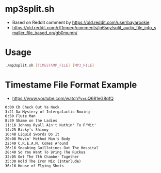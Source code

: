 # mp3split.sh
* Based on Reddit comment by https://old.reddit.com/user/bayarookie
* https://old.reddit.com/r/ffmpeg/comments/jn6sny/split_audio_file_into_smaller_file_based_on/gb0mumn/

# Usage
```bash
./mp3split.sh [TIMESTAMP_FILE] [MP3_FILE]
```

# Timestame File Format Example
*  https://www.youtube.com/watch?v=uQ681eG8qfQ
```txt
0:00 Ch Check Out Ya Neck
3:21 Da Mystery of Intergalactic Boxing
6:50 Flute Man
8:39 Shame on the Ladies
11:16 Johnny Ryall Ain't Nuthin' To F'Wit'
14:25 Ricky's Shimmy
16:48 Liquid Swords Do It
20:08 Movin' Method Man's Body
22:49 C.R.E.A.M. Comes Around
26:16 Sneaking Guillotines Out The Hospital
28:40 So You Want To Bring The Ruckus
32:05 Get The 7th Chamber Together
35:30 Hold The Iron Mic (Interlude)
36:16 House of Flying Shots
```
